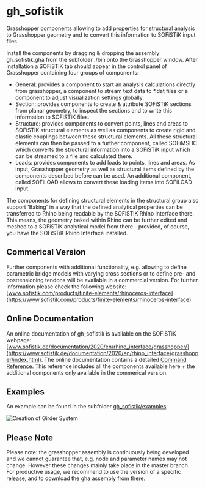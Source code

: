 # gh_sofistik
Grasshopper components allowing to add properties for structural analysis to Grasshopper geometry and to convert this information to SOFiSTiK input files

Install the components by dragging & dropping the assembly gh_sofistik.gha from the subfolder ./bin onto the Grasshopper window. After installation a SOFiSTiK tab should appear in the control panel of Grasshopper containing four groups of components:

* General: provides a component to start an analysis calculations directly from grasshopper, a component to stream text data to *.dat files or
  a component to adjust visualization settings globally.
* Section: provides components to create & attribute SOFiSTiK sections from planar geometry, to inspect the sections and to write this
  information to SOFiSTiK files.
* Structure: provides components to convert points, lines and areas to SOFiSTiK structural elements as well as components to
  create rigid and elastic couplings between these structural elements.
  All these structural elements can then be passed to a further component, called SOFiMSHC which converts the structural
  information into a SOFiSTiK input which can be streamed to a file and calculated there.
* Loads: provides components to add loads to points, lines and areas. As input, Grasshopper geometry as well as structural items
  defined by the components described before can be used. An additional component, called SOFiLOAD allows to convert these loading
  items into SOFiLOAD input.

The components for defining structural elements in the structural group also support 'Baking' in a way that the defined 
analytical properties can be transferred to Rhino being readable by the SOFiSTiK Rhino Interface there.
This means, the geometry baked within Rhino can be further edited and meshed to a SOFiSTiK analytical model from there - 
provided, of course, you have the SOFiSTiK Rhino Interface installed.


## Commerical Version

Further components with additional functionality, e.g. allowing to define parametric bridge models with varying cross sections or to define pre- and posttensioning tendons 
will be available in a commercial version. For further information please check the following website: [www.sofistik.com/products/finite-elements/rhinoceros-interface](https://www.sofistik.com/products/finite-elements/rhinoceros-interface)


## Online Documentation

An online documentation of gh_sofistik is available on the SOFiSTiK webpage: [www.sofistik.de/documentation/2020/en/rhino_interface/grasshopper/](https://www.sofistik.de/documentation/2020/en/rhino_interface/grasshopper/index.html).
The online documentation contains a detailed [Command Reference](https://www.sofistik.de/documentation/2020/en/rhino_interface/grasshopper/command_reference.html). This reference includes all the components available here + the additional components only available in the commerical version.


## Examples

An example can be found in the subfolder [gh_sofistik/examples](https://github.com/SOFiSTiK/gh_sofistik/tree/master/gh_sofistik/examples):

![Creation of Girder System](https://github.com/SOFiSTiK/gh_sofistik/blob/master/gh_sofistik/examples/img/girder_system_01.JPG)


## Please Note

Please note: the grasshopper assembly is continuously being developed and we cannot guarantee that, e.g.
node and parameter names may not change. However these changes mainly take place in the master branch.
For productive usage, we recommend to use the version of a specific release, and to download the 
gha assembly from there.